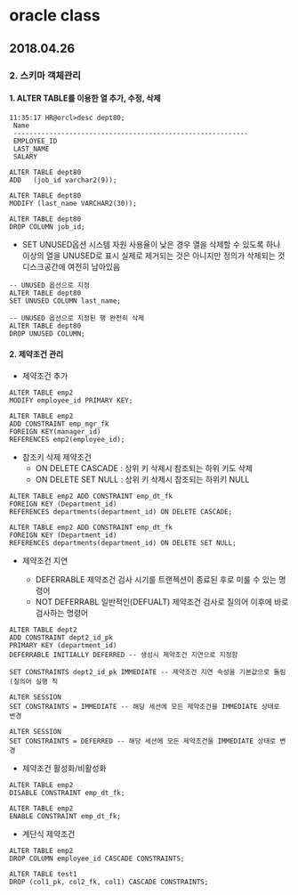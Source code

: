 # oracle class
## 2018.04.26
### 2. 스키마 객체관리


#### 1. ALTER TABLE를 이용한 열 추가, 수정, 삭제
```
11:35:17 HR@orcl>desc dept80;
 Name							
 -----------------------------------------------------------
 EMPLOYEE_ID						
 LAST_NAME						
 SALARY 	

ALTER TABLE dept80
ADD   (job_id varchar2(9));

ALTER TABLE dept80
MODIFY (last_name VARCHAR2(30));

ALTER TABLE dept80
DROP COLUMN job_id; 
```
- SET UNUSED옵션
시스템 자원 사용율이 낮은 경우 열을 삭제할 수 있도록 하나 이상의 열을 UNUSED로 표시
실제로 제거되는 것은 아니지만 정의가 삭제되는 것
디스크공간에 여전히 남아있음


```
-- UNUSED 옵션으로 지정
ALTER TABLE dept80
SET UNUSED COLUMN last_name;

-- UNUSED 옵션으로 지정된 행 완전히 삭제
ALTER TABLE dept80
DROP UNUSED COLUMN;

```



#### 2. 제약조건 관리

- 제약조건 추가
```
ALTER TABLE emp2
MODIFY employee_id PRIMARY KEY;

ALTER TABLE emp2
ADD CONSTRAINT emp_mgr_fk
FOREIGN KEY(manager_id)
REFERENCES emp2(employee_id);
```

- 참조키 삭제 제약조건
  * ON DELETE CASCADE : 상위 키 삭제시 참조되는 하위 키도 삭제
  * ON DELETE SET NULL : 상위 키 삭제시 참조되는 하위키 NULL

```
ALTER TABLE emp2 ADD CONSTRAINT emp_dt_fk
FOREIGN KEY (Department_id)
REFERENCES departments(department_id) ON DELETE CASCADE;

ALTER TABLE emp2 ADD CONSTRAINT emp_dt_fk
FOREIGN KEY (Department_id)
REFERENCES departments(department_id) ON DELETE SET NULL; 
```

- 제약조건 지연

  * DEFERRABLE 제약조건 검사 시기를 트랜젝션이 종료된 후로 미룰 수 있는 명령어
  * NOT DEFERRABL 일반적인(DEFUALT) 제약조건 검사로 질의어 이후에 바로 검사하는 명령어
```
ALTER TABLE dept2
ADD CONSTRAINT dept2_id_pk
PRIMARY KEY (department_id)
DEFERRABLE INITIALLY DEFERRED -- 생성시 제약조건 지연으로 지정함

SET CONSTRAINTS dept2_id_pk IMMEDIATE -- 제약조건 지연 속성을 기본값으로 돌림(질의어 실행 직

ALTER SESSION
SET CONSTRAINTS = IMMEDIATE -- 해당 세션에 모든 제약조건을 IMMEDIATE 상태로 변경

ALTER SESSION
SET CONSTRAINTS = DEFERRED -- 해당 세션에 모든 제약조건을 IMMEDIATE 상태로 변경
```

- 제약조건 활성화/비활성화

```
ALTER TABLE emp2
DISABLE CONSTRAINT emp_dt_fk;

ALTER TABLE emp2
ENABLE CONSTRAINT emp_dt_fk;
```


- 계단식 제약조건
```
ALTER TABLE emp2
DROP COLUMN employee_id CASCADE CONSTRAINTS;

ALTER TABLE test1
DROP (col1_pk, col2_fk, col1) CASCADE CONSTRAINTS;
```
